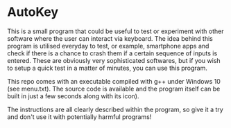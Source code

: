 # AutoKey
This is a small program that could be useful to test or experiment with other software where the user can interact via keyboard.
The idea behind this program is utilised everyday to test, or example, smartphone apps and check if there is a chance to crash them if a certain sequence of inputs is entered. 
These are obviously very sophisticated softwares, but if you wish to setup a quick test in a matter of minutes, you can use this program.

This repo comes with an executable compiled with g++ under Windows 10 (see menu.txt).
The source code is available and the program itself can be built in just a few seconds along with its icon).

The instructions are all clearly described within the program, so give it a try and don't use it with potentially harmful programs! 
